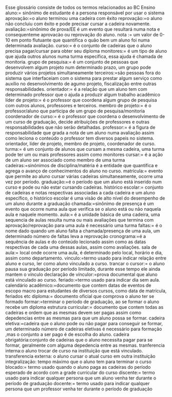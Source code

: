 Esse glossário consiste de todos os termos relacionados ao BC Ensino
aluno:= sinônimo de estudante é a persona responsável por usar o sistema
aprovação:=o aluno terminou uma cadeira com êxito
reprovação:=o aluno não concluiu com êxito e pode precisar cursar a cadeira novamente.
avaliação:=sinônimo de prova/EE é um evento que resultará numa nota e consequenteme aprovacào ou reprovação do aluno.
nota := um valor de 0-10 em ponto flutuante que quantifica o quão bem um aluno foi numa determinada avaliação.
curso:= é o conjunto de cadeiras que o aluno precisa pagar/cursar para obter seu diploma
monitores:= é um tipo de aluno que ajuda outros alunos numa turma específica, essa ajuda é chamada de monitoria.
grupo de pesquisa:= é um conjunto de pessoas que desenvolvem algum projeto num determinado prazo, um grupo pode produzir vários projetos simultaneamente
terceiros:=são pessoas fora do sistema que interfaceiam com o sistema para prestar algum serviço como auxílio no desenvolvimento de agumo projeto, fiscalização entre outras responsabilidades.
orientador:= é a relação que um aluno tem com determinado professor que o ajuda a produzir algum trabalho acadêmico
líder de projeto:= é o professor que coordena algum grupo de pesquisa com outros alunos, professores e terceiros.
membro de projeto:= é o professor/aluno que participa de um grupo de pesquisa/monitoria
coordenador de curso:= é o professor que coordena o desenvolvimento de um curso de graduação, decide atribuições de professores e outras responsabilidades que não serão detalhadas.
professor:= é a figura de responsabilidade que grada a nota de um aluno numa avaliação assim como leciona o conteúdo o  professor tem diversos papeis no sistema.
            orientador, líder de projeto, membro de projeto, coordenador de curso.
turma:= é um conjunto de alunos que cursam a mesma cadeira, uma turma pode ter um ou mais professores assim como monitores
cursar:= é a ação de um aluno ser associado como membro de uma turma
cadeiras:=sinónimos de disciplina/matéria é a entidade que quantifica e agrega o avanço de conhecimentos do aluno no curso.
matrícula:= evento que permite ao aluno cursar várias cadeiras simultaneamente, ocorre uma vez por período.
graduação:=é o período que um aluno está inserido num curso e pode ou não estar cursando cadeiras.
histórico escolar:= conjunto de cadeiras e notas respectivas associadas a cada cadeira e um aluno específico, o histórico escolar é uma visão de alto nível do desempenho de um aluno durante a graduação
chamada:=sinônimo de presença é um evento que ocorre numa aula que verifica se o aluno está ou não naquela aula e naquele momento.
aula:= é a unidade básica de uma cadeira, uma sequencia de aulas resulta numa ou mais avaliações que termina com aprovação/reprovação
        para uma aula é necessário uma turma
faltas:= é o nome dado quando um aluno falta a chamada/presença de uma aula, um determinado número de faltas leva a reprovação
cronograma:=é a sequência de aulas e do conteúdo lecionado assim como as datas respectivas de cada uma dessas aulas, assim como avaliações.
sala de aula:= local onde ocorre uma aula, é determinado pelo local, horário e dia, assim como departamento.
vinculo:=termo usado para indicar relação entre aluno e curso, ler como aluno vinculado a curso.
trancar o cursor:= o aluno pausa sua graduação por período limitado, durante esse tempo ele ainda mantem o vínculo
declaração de vínculor:=prova documental que aluno está vinculado ao curso.
feriado:=termo usado para indicar dia sem aula.
calendário acadêmico:=documento que contem datas de eventos de escopo macro para estudantes de diversos cursos, como data de matrícula, feriados etc
diploma:= documento oficial que comprova o aluno ter se formado
formar:=terminar o período de graduação, ao se formar o aluno recebe um diploma
estrutura curricular:= documento que contem todas as cadeiras e ordem que as mesmas devem ser pagas assim como depedencias entre as mesmas para que um aluno possa se formar.
cadeira eletiva:=cadeira que o aluno pode ou não pagar para conseguir se formar, um determinado número de cadeiras eletivas é necessário para formação
,mas o conjunto a ser pago é de escolha do aluno.
cadeira obrigatória:conjunto de cadeiras que o aluno necessita pagar para se formar, geralmente com alguma depedencia entre as mesmas.
tranferencia interna:o aluno trocar de curso na instituição que está vinculado.
transferencia externa: o aluno cursar o atual curso em outra instituição
integralização: tempo máximo que o aluno tem para terminar o curso
blocado:= termo usado quando o aluno paga as cadeiras do período esperado de acordo com a grade curricular do curso
discente:= termo usado para indicar qualquer persona que um aluno venha ter durante o período de graduação
docente:= termo usado para indicar qualquer persona que um professor venha ter durante o período de graduação

